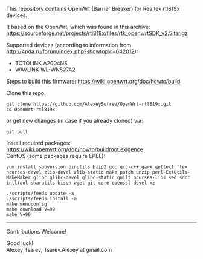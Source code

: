 This repository contains OpenWrt (Barrier Breaker) for Realtek rtl819x devices.

It based on the OpenWrt, which was found in this archive:
https://sourceforge.net/projects/rtl819x/files/rtk_openwrtSDK_v2.5.tar.gz

Supported devices
(according to information from http://4pda.ru/forum/index.php?showtopic=642012):
- TOTOLINK A2004NS
- WAVLINK WL-WN527A2

Steps to build this firmware: https://wiki.openwrt.org/doc/howto/build


Clone this repo:
~~~
git clone https://github.com/AlexeySofree/OpenWrt-rtl819x.git
cd OpenWrt-rtl819x
~~~

or get new changes (in case if you already cloned) via:
~~~
git pull
~~~


Install required packages: https://wiki.openwrt.org/doc/howto/buildroot.exigence  
CentOS (some packages require EPEL):
~~~
yum install subversion binutils bzip2 gcc gcc-c++ gawk gettext flex ncurses-devel zlib-devel zlib-static make patch unzip perl-ExtUtils-MakeMaker glibc glibc-devel glibc-static quilt ncurses-libs sed sdcc intltool sharutils bison wget git-core openssl-devel xz
~~~

~~~
./scripts/feeds update -a
./scripts/feeds install -a
make menuconfig
make download V=99
make V=99
~~~


---
Contributions Welcome!

Good luck!  
Alexey Tsarev, Tsarev.Alexey at gmail.com
